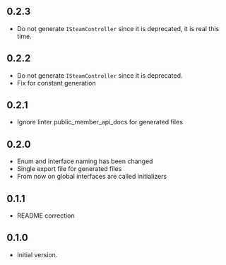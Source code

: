 ## 0.2.3
- Do not generate `ISteamController` since it is deprecated, it is real this time.

## 0.2.2
- Do not generate `ISteamController` since it is deprecated.
- Fix for constant generation

## 0.2.1
- Ignore linter public_member_api_docs for generated files

## 0.2.0
- Enum and interface naming has been changed
- Single export file for generated files
- From now on global interfaces are called initializers

## 0.1.1
- README correction

## 0.1.0
- Initial version.
